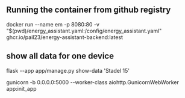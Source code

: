 ## Running the container from github registry

docker run --name em -p 8080:80 -v "$(pwd)/energy_assistant.yaml:/config/energy_assistant.yaml" ghcr.io/pail23/energy-assistant-backend:latest

## show all data for one device

flask --app app/manage.py show-data 'Stadel 15'

gunicorn -b 0.0.0.0:5000 --worker-class aiohttp.GunicornWebWorker app:init_app
